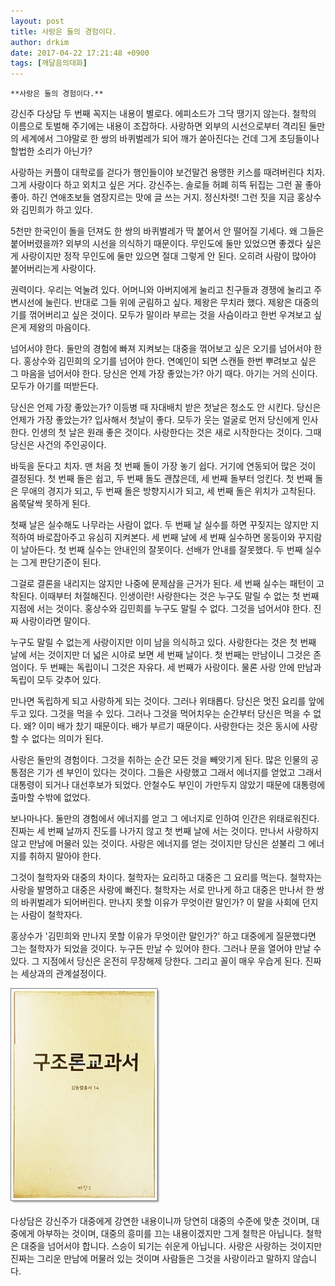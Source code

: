 ```yaml
---
layout: post
title: 사랑은 둘의 경험이다.
author: drkim
date: 2017-04-22 17:21:48 +0900
tags: [깨달음의대화]
---
```

 

    **사랑은 둘의 경험이다.**

  


강신주 다상담 두 번째 꼭지는 내용이 별로다. 에피소드가 그닥 땡기지 않는다. 철학의 이름으로 토벌해 주기에는 내용이 조잡하다. 사랑하면 외부의 시선으로부터 격리된 둘만의 세계에서 그야말로 한 쌍의 바퀴벌레가 되어 깨가 쏟아진다는 건데 그게 초딩들이나 할법한 소리가 아닌가? 

  


사랑하는 커플이 대학로를 걷다가 행인들이야 보건말건 용맹한 키스를 때려버린다 치자. 그게 사랑이다 하고 외치고 싶은 거다. 강신주는. 솔로들 허폐 히뜩 뒤집는 그런 꼴 좋아좋아. 하긴 연애초보들 염장지르는 맛에 글 쓰는 거지. 정신차렷! 그런 짓을 지금 홍상수와 김민희가 하고 있다. 

  


5천만 한국인이 돌을 던져도 한 쌍의 바퀴벌레가 딱 붙어서 안 떨어질 기세다. 왜 그들은 붙어버렸을까? 외부의 시선을 의식하기 때문이다. 무인도에 둘만 있었으면 좋겠다 싶은게 사랑이지만 정작 무인도에 둘만 있으면 절대 그렇게 안 된다. 오히려 사람이 많아야 붙어버리는게 사랑이다. 

  


권력이다. 우리는 억눌려 있다. 어머니와 아버지에게 눌리고 친구들과 경쟁에 눌리고 주변시선에 눌린다. 반대로 그들 위에 군림하고 싶다. 제왕은 무치라 했다. 제왕은 대중의 기를 꺾어버리고 싶은 것이다. 모두가 말이라 부르는 것을 사슴이라고 한번 우겨보고 싶은게 제왕의 마음이다. 

  


넘어서야 한다. 둘만의 경험에 빠져 지켜보는 대중을 꺾어보고 싶은 오기를 넘어서야 한다. 홍상수와 김민희의 오기를 넘어야 한다. 연예인이 되면 스캔들 한번 뿌려보고 싶은 그 마음을 넘어서야 한다. 당신은 언제 가장 좋았는가? 아기 때다. 아기는 거의 신이다. 모두가 아기를 떠받든다.

  


당신은 언제 가장 좋았는가? 이등병 때 자대배치 받은 첫날은 청소도 안 시킨다. 당신은 언제가 가장 좋았는가? 입사해서 첫날이 좋다. 모두가 웃는 얼굴로 먼저 당신에게 인사한다. 인생의 첫 날은 원래 좋은 것이다. 사랑한다는 것은 새로 시작한다는 것이다. 그때 당신은 사건의 주인공이다.

  


바둑을 둔다고 치자. 맨 처음 첫 번째 돌이 가장 놓기 쉽다. 거기에 연동되어 많은 것이 결정된다. 첫 번째 돌은 쉽고, 두 번째 돌도 괜찮은데, 세 번째 돌부터 엉킨다. 첫 번째 돌은 무애의 경지가 되고, 두 번째 돌은 방향지시가 되고, 세 번째 돌은 위치가 고착된다. 옴쭉달싹 못하게 된다. 

  


첫째 날은 실수해도 나무라는 사람이 없다. 두 번째 날 실수를 하면 꾸짖지는 않지만 지적하여 바로잡아주고 유심히 지켜본다. 세 번째 날에 세 번째 실수하면 몽둥이와 꾸지람이 날아든다. 첫 번째 실수는 안내인의 잘못이다. 선배가 안내를 잘못했다. 두 번째 실수는 그게 판단기준이 된다. 

  


그걸로 결론을 내리지는 않지만 나중에 문제삼을 근거가 된다. 세 번째 실수는 패턴이 고착된다. 이때부터 처절해진다. 인생이란! 사랑한다는 것은 누구도 말릴 수 없는 첫 번째 지점에 서는 것이다. 홍상수와 김민희를 누구도 말릴 수 없다. 그것을 넘어서야 한다. 진짜 사랑이라면 말이다. 

  


누구도 말릴 수 없는게 사랑이지만 이미 남을 의식하고 있다. 사랑한다는 것은 첫 번째 날에 서는 것이지만 더 넓은 시야로 보면 세 번째 날이다. 첫 번째는 만남이니 그것은 존엄이다. 두 번째는 독립이니 그것은 자유다. 세 번째가 사랑이다. 물론 사랑 안에 만남과 독립이 모두 갖추어 있다. 

  


만나면 독립하게 되고 사랑하게 되는 것이다. 그러나 위태롭다. 당신은 멋진 요리를 앞에 두고 있다. 그것을 먹을 수 있다. 그러나 그것을 먹어치우는 순간부터 당신은 먹을 수 없다. 왜? 이미 배가 찼기 때문이다. 배가 부르기 때문이다. 사랑한다는 것은 동시에 사랑할 수 없다는 의미가 된다. 

  


사랑은 둘만의 경험이다. 그것을 취하는 순간 모든 것을 빼앗기게 된다. 많은 인물의 공통점은 기가 센 부인이 있다는 것이다. 그들은 사랑했고 그래서 에너지를 얻었고 그래서 대통령이 되거나 대선후보가 되었다. 안철수도 부인이 가만두지 않았기 때문에 대통령에 출마할 수밖에 없었다. 

  


보나마나다. 둘만의 경험에서 에너지를 얻고 그 에너지로 인하여 인간은 위태로워진다. 진짜는 세 번째 날까지 진도를 나가지 않고 첫 번째 날에 서는 것이다. 만나서 사랑하지 않고 만남에 머물러 있는 것이다. 사랑은 에너지를 얻는 것이지만 당신은 섣불리 그 에너지를 취하지 말아야 한다. 

  


그것이 철학자와 대중의 차이다. 철학자는 요리하고 대중은 그 요리를 먹는다. 철학자는 사랑을 발명하고 대중은 사랑에 빠진다. 철학자는 서로 만나게 하고 대중은 만나서 한 쌍의 바퀴벌레가 되어버린다. 만나지 못할 이유가 무엇이란 말인가? 이 말을 사회에 던지는 사람이 철학자다. 

  


홍상수가 '김민희와 만나지 못할 이유가 무엇이란 말인가?' 하고 대중에게 질문했다면 그는 철학자가 되었을 것이다. 누구든 만날 수 있어야 한다. 그러나 문을 열어야 만날 수 있다. 그 지점에서 당신은 온전히 무장해제 당한다. 그리고 꼴이 매우 우습게 된다. 진짜는 세상과의 관계설정이다. 

  


  



![](/files/attach/images/198/473/835/20170108_234810.jpg)   


  


다상담은 강신주가 대중에게 강연한 내용이니까 당연히 대중의 수준에 맞춘 것이며, 대중에게 아부하는 것이며, 대중의 흥미를 끄는 내용이겠지만 그게 철학은 아닙니다. 철학은 대중을 넘어서야 합니다. 스승이 되기는 쉬운게 아닙니다. 사랑은 사랑하는 것이지만 진짜는 그리운 만남에 머물러 있는 것이며 사람들은 그것을 사랑이라고 말하지 않습니다.